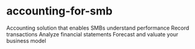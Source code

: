 # accounting-for-smb
Accounting solution that enables SMBs understand performance
Record transactions
Analyze financial statements
Forecast and valuate your business model
